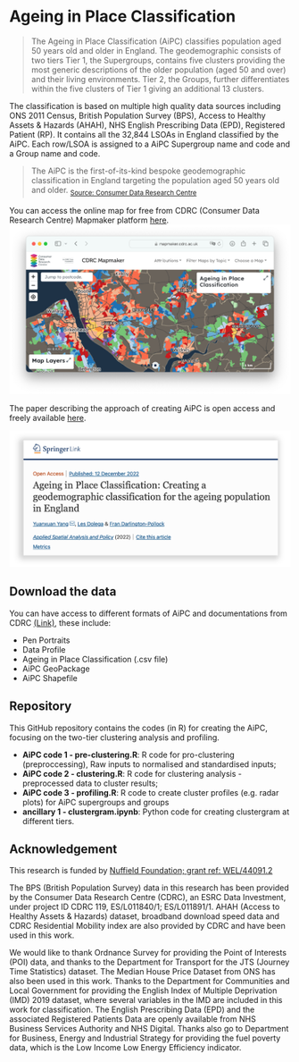 # Ageing in Place Classification

>The Ageing in Place Classification (AiPC) classifies population aged 50 years old and older in England. The geodemographic consists of two tiers Tier 1, the Supergroups, contains five clusters providing the most generic descriptions of the older population (aged 50 and over) and their living environments. Tier 2, the Groups, further differentiates within the five clusters of Tier 1 giving an additional 13 clusters.
>
The classification is based on multiple high quality data sources including ONS 2011 Census, British Population Survey (BPS), Access to Healthy Assets & Hazards (AHAH), NHS English Prescribing Data (EPD), Registered Patient (RP). It contains all the 32,844 LSOAs in England classified by the AiPC. Each row/LSOA is assigned to a AiPC Supergroup name and code and a Group name and code.

>The AiPC is the first-of-its-kind bespoke geodemographic classification in England targeting the population aged 50 years old and older. <sub>[Source: Consumer Data Research Centre](https://mapmaker.cdrc.ac.uk/#/ageing-in-place-classification)<sub>

You can access the online map for free from CDRC (Consumer Data Research Centre) Mapmaker platform [here](https://mapmaker.cdrc.ac.uk/#/ageing-in-place-classification).
[![CDRC Mapmaker](https://github.com/yyuanxuan/AiPC/blob/main/img/readme-img/CDRC-Mapmaker.png)](https://mapmaker.cdrc.ac.uk/#/ageing-in-place-classification)

The paper describing the approach of creating AiPC is open access and freely available [here](https://link.springer.com/article/10.1007/s12061-022-09490-y).

[![AiPC method paper screenshot](https://github.com/yyuanxuan/AiPC/blob/main/img/readme-img/AiPC-paper.png)](https://link.springer.com/article/10.1007/s12061-022-09490-y)

## Download the data
You can have access to different formats of AiPC and documentations from CDRC [(Link)](https://data.cdrc.ac.uk/dataset/ageing-place-classification-aipc), these include:
* Pen Portraits
* Data Profile
* Ageing in Place Classification (.csv file)
* AiPC GeoPackage
* AiPC Shapefile


## Repository
This GitHub repository contains the codes (in R) for creating the AiPC, focusing on the two-tier clustering analysis and profiling.
* **AiPC code 1 - pre-clustering.R**: R code for pro-clustering (preproccessing), Raw inputs to normalised and standardised inputs;
* **AiPC code 2 - clustering.R**: R code for clustering analysis - preprocessed data to cluster results;
* **AiPC code 3 - profiling.R**: R code to create cluster profiles (e.g. radar plots) for AiPC supergroups and groups
* **ancillary 1 - clustergram.ipynb**: Python code for creating clustergram at different tiers.

## Acknowledgement
This research is funded by [Nuffield Foundation; grant ref: WEL/44091.2](https://www.nuffieldfoundation.org/project/older-people-in-england-geography-of-challenges-and-opportunities)

The BPS (British Population Survey) data in this research has been provided by the Consumer Data Research Centre (CDRC), an ESRC Data Investment, under project ID CDRC 119, ES/L011840/1; ES/L011891/1. AHAH (Access to Healthy Assets & Hazards) dataset, broadband download speed data and CDRC Residential Mobility index are also provided by CDRC and have been used in this work. 

We would like to thank Ordnance Survey for providing the Point of Interests (POI) data, and thanks to the Department for Transport for the JTS (Journey Time Statistics) dataset. The Median House Price Dataset from ONS has also been used in this work. Thanks to the Department for Communities and Local Government for providing the English Index of Multiple Deprivation (IMD) 2019 dataset, where several variables in the IMD are included in this work for classification. The English Prescribing Data (EPD) and the associated Registered Patients Data are openly available from NHS Business Services Authority and NHS Digital. Thanks also go to Department for Business, Energy and Industrial Strategy for providing the fuel poverty data, which is the Low Income Low Energy Efficiency indicator.